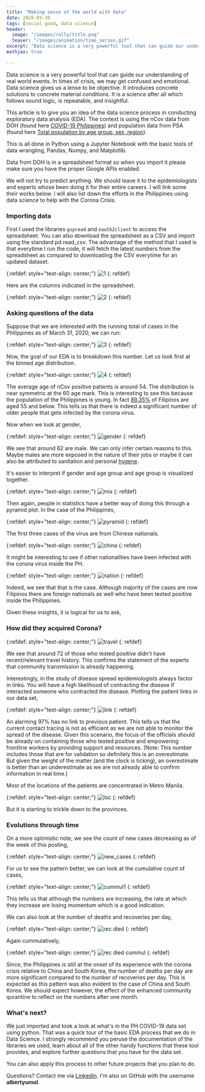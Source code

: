 ```yaml
---
title: "Making sense of the world with data"
date: 2020-03-30
tags: [social good, data science]
header:
  image: "/images/rally/title.png"
  teaser: "/images/animation/time_series.gif"
excerpt: "Data science is a very powerful tool that can guide our understanding of real world events."
mathjax: true

---
```

<div id="fb-root"></div>
<script async defer src="https://connect.facebook.net/en_US/sdk.js#xfbml=1&version=v3.2"></script>

Data science is a very powerful tool that can guide our understanding of real world events. In times of crisis, we may get confused and emotional. Data science gives us a lense to be objective. It introduces concrete solutions to concrete material conditions. It is a science after all which follows sound logic, is repeatable, and insightful.

This article is to give you an idea of the data science process in conducting exploratory data analysis (EDA). The context is using the nCov data from DOH (found here [COVID-19 Philippines](https://docs.google.com/spreadsheets/d/16g_PUxKYMC0XjeEKF6FPUBq2-pFgmTkHoj5lbVrGLhE/edit?fbclid=IwAR1qRr3hTxSiQ8KdymZiIQfPX4CpSA4VezpNKqXIPCIMQI1H3xMTGJ16lMs#gid=0)) and population data from PSA (found here [Total population by age group, sex, region](http://openstat.psa.gov.ph/PXWeb/pxweb/en/DB/DB__1A__PO/1001A6DTPR0.px/?rxid=7513be1c-0ada-4a03-909c-6f03e8b2d402&fbclid=IwAR1Vcfp-d-cfIF_ujsyDJICUCL6zPpTNS-51E5K8rFj373XzB_v7kbTllzE)).

This is all done in Python using a Jupyter Notebook with the basic tools of data wrangling, Pandas, Numpy, and Matplotlib.

Data from DOH is in a spreadsheet format so when you import it please make sure you have the proper Google APIs enabled.

We will not try to predict anything. We should leave it to the epidemiologists and experts whose been doing it for their entire careers. I will link some their works below. I will also list down the efforts in the Philippines using data science to help with the Corona Crisis.

### Importing data

First I used the libraries `gspread` and `oauth2client` to access the spreadsheet. You can also download the spreadsheet as a CSV and import using the standard pd.read_csv. The advantage of the method that I used is that everytime I run the code, it will fetch the latest numbers from the spreadsheet as compared to downloading the CSV everytime for an updated dataset.

{:refdef: style="text-align: center;"}
<img src="{{ site.url }}{{ site.baseurl }}/images/eda_corona/1.png" alt="1" class="center">
{: refdef}

Here are the columns indicated in the spreadsheet.

{:refdef: style="text-align: center;"}
<img src="{{ site.url }}{{ site.baseurl }}/images/eda_corona/2.png" alt="2" class="center">
{: refdef}

### Asking questions of the data

Suppose that we are interested with the running total of cases in the Philippines as of March 31, 2020, we can run:

{:refdef: style="text-align: center;"}
<img src="{{ site.url }}{{ site.baseurl }}/images/eda_corona/3.png" alt="3" class="center">
{: refdef}

Now, the goal of our EDA is to breakdown this number. Let us look first at the binned age distribution.

{:refdef: style="text-align: center;"}
<img src="{{ site.url }}{{ site.baseurl }}/images/eda_corona/4.png" alt="4" class="center">
{: refdef}

The average age of nCov positive patients is around 54. The distribution is near symmetric at the 60 age mark. This is interesting to see this because the population of the Philippines is young. In fact [89.35%](https://www.indexmundi.com/philippines/age_structure.html) of Filipinos are aged 55 and below. This tells us that there is indeed a significant number of older people that gets infected by the corona virus.

Now when we look at gender,

{:refdef: style="text-align: center;"}
<img src="{{ site.url }}{{ site.baseurl }}/images/eda_corona/gender1.png" alt="gender" class="center">
{: refdef}

We see that around $62%$ are male. We can only infer certain reasons to this. Maybe males are more exposed in the nature of their jobs or maybe it can also be attributed to sanitation and personal [hygene](https://www.nst.com.my/world/world/2020/03/572170/men-worse-bathroom-hygiene-prevents-covid-19).

It's easier to interpret if gender and age group and age group is visualized together.

{:refdef: style="text-align: center;"}
<img src="{{ site.url }}{{ site.baseurl }}/images/eda_corona/combined_age_gender.png" alt="mix" class="center">
{: refdef}

Then again, people in statistics have a better way of doing this through a pyramid plot. In the case of the Philippines,

{:refdef: style="text-align: center;"}
<img src="{{ site.url }}{{ site.baseurl }}/images/eda_corona/pyramid_PH.png" alt="pyramid" class="center">
{: refdef}

The first three cases of the virus are from Chinese nationals.

{:refdef: style="text-align: center;"}
<img src="{{ site.url }}{{ site.baseurl }}/images/eda_corona/china.png" alt="china" class="center">
{: refdef}


It might be interesting to see if other nationalities have been infected with the corona virus inside the PH.

{:refdef: style="text-align: center;"}
<img src="{{ site.url }}{{ site.baseurl }}/images/eda_corona/nation.png" alt="nation" class="center">
{: refdef}

Indeed, we see that that is the case. Although majority of the cases are now Filipinos there are foreign nationals as well who have been tested positive inside the Philippines.

Given these insights, it is logical for us to ask,

### How did they acquired Corona?

{:refdef: style="text-align: center;"}
<img src="{{ site.url }}{{ site.baseurl }}/images/eda_corona/travel.png" alt="travel" class="center">
{: refdef}

We see that around $72%$ of those who tested positive didn't have recent/relevant travel history. This confirms the statement of the experts that community transmission is already happening.

Interestingly, in the study of disease spread epidemiologists always factor in links. You will have a high likelihood of contracting the disease if interacted someone who contracted the disease. Plotting the patient links in our data set,

{:refdef: style="text-align: center;"}
<img src="{{ site.url }}{{ site.baseurl }}/images/eda_corona/link.png" alt="link" class="center">
{: refdef}

An alarming 97% has no link to previous patient. This tells us that the current contact tracing is not as efficient as we are not able to monitor the spread of the disease. Given this scenario, the focus of the officials should be already on containing those who tested positive and empowering frontline workers by providing support and resources. (Note: This number includes those that are for validation so definitely this is an overestimate. But given the weight of the matter (and the clock is ticking), an overestimate is better than an underestimate as we are not already able to confirm information in real time.)

Most of the locations of the patients are concentrated in Metro Manila.

{:refdef: style="text-align: center;"}
<img src="{{ site.url }}{{ site.baseurl }}/images/eda_corona/loc.png" alt="loc" class="center">
{: refdef}

But it is starting to trickle down to the provinces.

### Evolutions through time

On a more optimistic note, we see the count of new cases decreasing as of the week of this posting,

{:refdef: style="text-align: center;"}
<img src="{{ site.url }}{{ site.baseurl }}/images/eda_corona/new_cases.png" alt="new_cases" class="center">
{: refdef}

For us to see the pattern better, we can look at the cumulative count of cases,

{:refdef: style="text-align: center;"}
<img src="{{ site.url }}{{ site.baseurl }}/images/eda_corona/cummul1.png" alt="cummul1" class="center">
{: refdef}

This tells us that although the numbers are increasing, the rate at which they increase are losing momentum which is a good indication.

We can also look at the number of deaths and recoveries per day,

{:refdef: style="text-align: center;"}
<img src="{{ site.url }}{{ site.baseurl }}/images/eda_corona/rec_died.png" alt="rec died" class="center">
{: refdef}

Again cummulatively,

{:refdef: style="text-align: center;"}
<img src="{{ site.url }}{{ site.baseurl }}/images/eda_corona/rec_died_cummul.png" alt="rec died cummul" class="center">
{: refdef}


Since, the Philippines is still at the onset of its experience with the corona crisis relative to China and South Korea, the number of deaths per day are more significant compared to the number of recoveries per day. This is expected as this pattern was also evident to the case of China and South Korea. We should expect however, the effect of the enhanced community qurantine to reflect on the numbers after one month.









### What's next?


We just imported and took a look at what's in the PH COVID-19 data set using python. That was a quick tour of the basic EDA process that we do in Data Science. I strongly recommend you peruse the documentation of the libraries we used, learn about all of the other handy functions that these tool provides, and explore further questions that you have for the data set.

You can also apply this process to other future projects that you plan to do.

Questions? Contact me via [LinkedIn](https://ph.linkedin.com/in/albertyumol). I'm also on GitHub with the username **albertyumol**.


<script async src="//pagead2.googlesyndication.com/pagead/js/adsbygoogle.js"></script>
<script>
  (adsbygoogle = window.adsbygoogle || []).push({
    google_ad_client: "ca-pub-6410209740119334",
    enable_page_level_ads: true
  });
</script>

<div class="fb-comments" data-href="https://albertyumol.github.io/" data-numposts="5"></div>
